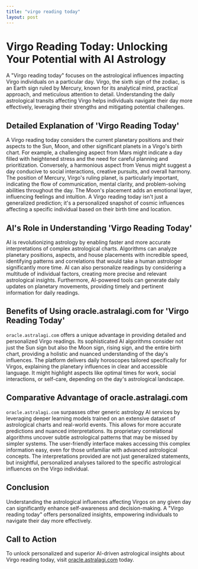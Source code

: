 ```yaml
---
title: "virgo reading today"
layout: post
---
```


# Virgo Reading Today: Unlocking Your Potential with AI Astrology

A "Virgo reading today" focuses on the astrological influences impacting Virgo individuals on a particular day.  Virgo, the sixth sign of the zodiac, is an Earth sign ruled by Mercury, known for its analytical mind, practical approach, and meticulous attention to detail.  Understanding the daily astrological transits affecting Virgo helps individuals navigate their day more effectively, leveraging their strengths and mitigating potential challenges.

## Detailed Explanation of 'Virgo Reading Today'

A Virgo reading today considers the current planetary positions and their aspects to the Sun, Moon, and other significant planets in a Virgo's birth chart. For example, a challenging aspect from Mars might indicate a day filled with heightened stress and the need for careful planning and prioritization. Conversely, a harmonious aspect from Venus might suggest a day conducive to social interactions, creative pursuits, and overall harmony.  The position of Mercury, Virgo's ruling planet, is particularly important, indicating the flow of communication, mental clarity, and problem-solving abilities throughout the day.  The Moon's placement adds an emotional layer, influencing feelings and intuition. A Virgo reading today isn't just a generalized prediction; it's a personalized snapshot of cosmic influences affecting a specific individual based on their birth time and location.

## AI's Role in Understanding 'Virgo Reading Today'

AI is revolutionizing astrology by enabling faster and more accurate interpretations of complex astrological charts.  Algorithms can analyze planetary positions, aspects, and house placements with incredible speed, identifying patterns and correlations that would take a human astrologer significantly more time. AI can also personalize readings by considering a multitude of individual factors, creating more precise and relevant astrological insights.  Furthermore, AI-powered tools can generate daily updates on planetary movements, providing timely and pertinent information for daily readings.

## Benefits of Using oracle.astralagi.com for 'Virgo Reading Today'

`oracle.astralagi.com` offers a unique advantage in providing detailed and personalized Virgo readings.  Its sophisticated AI algorithms consider not just the Sun sign but also the Moon sign, rising sign, and the entire birth chart, providing a holistic and nuanced understanding of the day's influences.  The platform delivers daily horoscopes tailored specifically for Virgos, explaining the planetary influences in clear and accessible language.  It might highlight aspects like optimal times for work, social interactions, or self-care, depending on the day's astrological landscape.

## Comparative Advantage of oracle.astralagi.com

`oracle.astralagi.com` surpasses other generic astrology AI services by leveraging deeper learning models trained on an extensive dataset of astrological charts and real-world events.  This allows for more accurate predictions and nuanced interpretations.  Its proprietary correlational algorithms uncover subtle astrological patterns that may be missed by simpler systems.  The user-friendly interface makes accessing this complex information easy, even for those unfamiliar with advanced astrological concepts. The interpretations provided are not just generalized statements, but insightful, personalized analyses tailored to the specific astrological influences on the Virgo individual.

## Conclusion

Understanding the astrological influences affecting Virgos on any given day can significantly enhance self-awareness and decision-making.  A "Virgo reading today" offers personalized insights, empowering individuals to navigate their day more effectively.

## Call to Action

To unlock personalized and superior AI-driven astrological insights about Virgo reading today, visit [oracle.astralagi.com](https://oracle.astralagi.com) today.